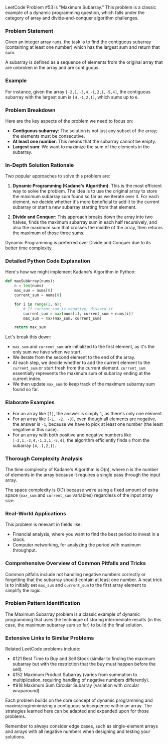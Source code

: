 LeetCode Problem #53 is "Maximum Subarray." This problem is a classic example of a dynamic programming question, which falls under the category of array and divide-and-conquer algorithm challenges.

### Problem Statement

Given an integer array `nums`, the task is to find the contiguous subarray (containing at least one number) which has the largest sum and return that sum.

A subarray is defined as a sequence of elements from the original array that are unbroken in the array and are contiguous.

### Example

For instance, given the array `[-2,1,-3,4,-1,2,1,-5,4]`, the contiguous subarray with the largest sum is `[4,-1,2,1]`, which sums up to `6`.

### Problem Breakdown

Here are the key aspects of the problem we need to focus on:

- **Contiguous subarray**: The solution is not just any subset of the array; the elements must be consecutive.
- **At least one number**: This means that the subarray cannot be empty.
- **Largest sum**: We want to maximize the sum of the elements in the subarray.

### In-Depth Solution Rationale

Two popular approaches to solve this problem are:

1. **Dynamic Programming (Kadane's Algorithm)**: This is the most efficient way to solve the problem. The idea is to use the original array to store the maximum subarray sum found so far as we iterate over it. For each element, we decide whether it's more beneficial to add it to the current subarray or start a new subarray starting from that element.

2. **Divide and Conquer**: This approach breaks down the array into two halves, finds the maximum subarray sum in each half recursively, and also the maximum sum that crosses the middle of the array, then returns the maximum of those three sums.

Dynamic Programming is preferred over Divide and Conquer due to its better time complexity.

### Detailed Python Code Explanation

Here's how we might implement Kadane's Algorithm in Python:

```python
def maxSubArray(nums):
    n = len(nums)
    max_sum = nums[0]
    current_sum = nums[0]

    for i in range(1, n):
        # If current_sum is negative, discard it
        current_sum = max(nums[i], current_sum + nums[i])
        max_sum = max(max_sum, current_sum)

    return max_sum
```

Let's break this down:

- `max_sum` and `current_sum` are initialized to the first element, as it's the only sum we have when we start.
- We iterate from the second element to the end of the array.
- At each step, we decide whether to add the current element to the `current_sum` or start fresh from the current element. `current_sum` essentially represents the maximum sum of subarray ending at the current index.
- We then update `max_sum` to keep track of the maximum subarray sum found so far.

### Elaborate Examples

- For an array like `[1]`, the answer is simply `1`, as there's only one element.
- For an array like `[-1, -2, -3]`, even though all elements are negative, the answer is `-1`, because we have to pick at least one number (the least negative in this case).
- For an array with both positive and negative numbers like `[-2,1,-3,4,-1,2,1,-5,4]`, the algorithm efficiently finds `6` from the subarray `[4,-1,2,1]`.

### Thorough Complexity Analysis

The time complexity of Kadane's Algorithm is O(n), where n is the number of elements in the array because it requires a single pass through the input array.

The space complexity is O(1) because we’re using a fixed amount of extra space (`max_sum` and `current_sum` variables) regardless of the input array size.

### Real-World Applications

This problem is relevant in fields like:

- Financial analysis, where you want to find the best period to invest in a stock.
- Computer networking, for analyzing the period with maximum throughput.

### Comprehensive Overview of Common Pitfalls and Tricks

Common pitfalls include not handling negative numbers correctly or forgetting that the subarray should contain at least one number. A neat trick is to initially set `max_sum` and `current_sum` to the first array element to simplify the logic.

### Problem Pattern Identification

The Maximum Subarray problem is a classic example of dynamic programming that uses the technique of storing intermediate results (in this case, the maximum subarray sum so far) to build the final solution.

### Extensive Links to Similar Problems

Related LeetCode problems include:
- #121 Best Time to Buy and Sell Stock (similar to finding the maximum subarray but with the restriction that the buy must happen before the sell).
- #152 Maximum Product Subarray (varies from summation to multiplication, requiring handling of negative numbers differently).
- #918 Maximum Sum Circular Subarray (variation with circular wraparound).

Each problem builds on the core concept of dynamic programming and maximizing/minimizing a contiguous subsequence within an array. The strategies learned here can be adapted and expanded upon for those problems.

Remember to always consider edge cases, such as single-element arrays and arrays with all negative numbers when designing and testing your solutions.